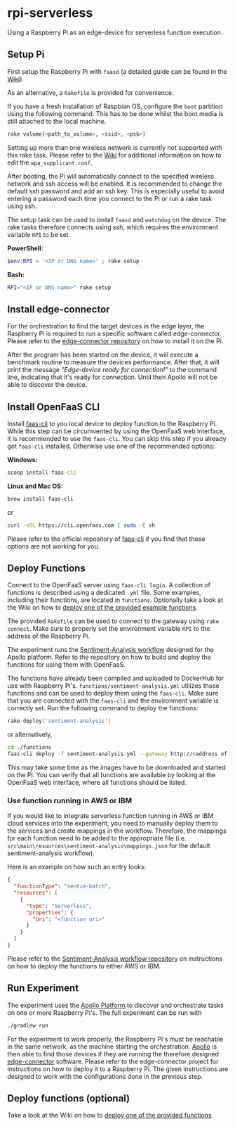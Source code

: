 # rpi-serverless

Using a Raspberry Pi as an edge-device for serverless function execution.

## Setup Pi

First setup the Raspberry Pi with `faasd` (a detailed guide can be found in the [Wiki](https://github.com/doetlingerlukas/rpi-serverless/wiki/Setup-Raspberry-Pi)).

As an alternative, a `Rakefile` is provided for convenience.

If you have a fresh installation of Raspbian OS, configure the `boot` partition using the following command. This has to be done whilst the boot media is still attached to the local machine.

```sh
rake volume[<path_to_volume>, <ssid>, <psk>]
```

Setting up more than one wireless network is currently not supported with this rake task. Please refer to the [Wiki](https://github.com/doetlingerlukas/rpi-serverless/wiki/Setup-Raspberry-Pi) for additional information on how to edit the `wpa_supplicant.conf`.

After booting, the Pi will automatically connect to the specified wireless network and ssh access will be enabled. It is recommended to change the default ssh password and add an ssh key. This is especially useful to avoid entering a password each time you connect to the Pi or run a rake task using ssh.

The setup task can be used to install `faasd` and `watchdog` on the device. The rake tasks therefore connects using ssh, which requires the environment variable `RPI` to be set.

**PowerShell:**

```powershell
$env:RPI = '<IP or DNS name>' ; rake setup
```

**Bash:**

```bash
RPI="<IP or DNS name>" rake setup
```

## Install edge-connector

For the orchestration to find the target devices in the edge layer, the Raspberry Pi is required to run a specific software called edge-connector. Please refer to the [edge-connector repository](https://github.com/doetlingerlukas/edge-connector-rs) on how to install it on the Pi.

After the program has been started on the device, it will execute a benchmark routine to measure the devices performance. After that, it will print the message *"Edge-device ready for connection!"* to the command line, indicating that it's ready for connection. Until then Apollo will not be able to discover the device.

## Install OpenFaaS CLI

Install [faas-cli](https://github.com/openfaas/faas-cli) to you local device to deploy function to the Raspberry Pi. While this step can be circumvented by using the OpenFaaS web interface, it is recommended to use the `faas-cli`. You can skip this step if you already got `faas-cli` installed. Otherwise use one of the recommended options:

**Windows:**

```cmd
scoop install faas-cli
```

**Linux and Mac OS:**

```sh
brew install faas-cli
```

or

```sh
curl -sSL https://cli.openfaas.com | sudo -E sh
```

Please refer to the official repository of [faas-cli](https://github.com/openfaas/faas-cli) if you find that those options are not working for you.

## Deploy Functions

Connect to the OpenFaaS server using `faas-cli login`. A collection of functions is described using a dedicated `.yml` file. Some examples, including their functions, are located in `functions`. Optionally take a look at the Wiki on how to [deploy one of the provided example functions](https://github.com/doetlingerlukas/rpi-serverless/wiki/Deploy-a-Function).

The provided `Rakefile` can be used to connect to the gateway using `rake connect`. Make sure to properly set the environment variable `RPI` to the address of the Raspberry Pi.

The experiment runs the [Sentiment-Analysis workflow](https://github.com/Apollo-Workflows/Sentiment-Analysis) designed for the Apollo platform. Refer to the repository on how to build and deploy the functions for using them with OpenFaaS.

The functions have already been compiled and uploaded to DockerHub for use with Raspberry Pi's. `functions/sentiment-analysis.yml` utilizes those functions and can be used to deploy them using the `faas-cli`. Make sure that you are connected with the `faas-cli` and the environment variable is correctly set. Run the following command to deploy the functions:

```sh
rake deploy['sentiment-analysis']
```

or alternatively,

```sh
cd ./functions
faas-cli deploy -f sentiment-analysis.yml --gateway http://<address of Pi>:8080
```

This may take some time as the images have to be downloaded and started on the Pi. You can verify that all functions are available by looking at the OpenFaaS web interface, where all functions should be listed.

### Use function running in AWS or IBM

If you would like to integrate serverless function running in AWS or IBM cloud services into the experiment, you need to manually deploy them to the services and create mappings in the workflow. Therefore, the mappings for each function need to be added to the appropriate file (i.e. `src\main\resources\sentiment-analysis\mappings.json` for the default sentiment-analysis workflow).

Here is an example on how such an entry looks:

```json
{
  "functionType": "sentim-batch",
  "resources": [
    {
      "type": "Serverless",
      "properties": {
        "Uri": "<function uri>"
      }
    }
  ]
}
```

Please refer to the [Sentiment-Analysis workflow repository](https://github.com/Apollo-Workflows/Sentiment-Analysis) on instructions on how to deploy the functions to either AWS or IBM.

## Run Experiment

The experiment uses the [Apollo Platform](https://github.com/Apollo-Core) to discover and orchestrate tasks on one or more Raspberry Pi's. The full experiment can be run with

```sh
./gradlew run
```

For the experiment to work properly, the Raspberry Pi's must be reachable in the same network, as the machine starting the orchestration. [Apollo](https://github.com/Apollo-Core) is then able to find those devices if they are running the therefore designed [edge-connector](https://github.com/doetlingerlukas/edge-connector-rs) software. Please refer to the edge-connector project for instructions on how to deploy it to a Raspberry Pi. The given instructions are designed to work with the configurations done in the previous step.


## Deploy functions (optional)

Take a look at the Wiki on how to [deploy one of the provided functions](https://github.com/doetlingerlukas/rpi-serverless/wiki/Deploy-a-Function).
